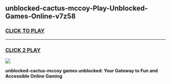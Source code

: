 
## unblocked-cactus-mccoy-Play-Unblocked-Games-Online-v7z58
<h3>
<a href="https://premium76.site?title=unblocked-cactus-mccoy&ref=25A">CLICK TO PLAY</a></h3>
<hr>

<h3>
<a href="https://premium76.site?title=unblocked-cactus-mccoy&ref=25A">CLICK 2 PLAY</a>
  
</h3>

<a href="https://premium76.site?title=unblocked-cactus-mccoy&ref=25A"><img src="https://clearcache.store/games.png"></a>


**unblocked-cactus-mccoy games unblocked: Your Gateway to Fun and Accessible Online Gaming**
